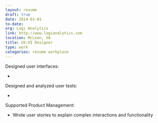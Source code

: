 ```yaml
---
layout: resume
draft: true
date: 2014-01-01
to-date:
org: Logi Analytics
link: http://www.logianalytics.com
location: McLean, VA
title: UX-UI Designer
type: work
categories: resume workplace
---
```


Designed user interfaces:

- <span class="skill"></span>

Designed and analyzed user tests:

- <span class="skill"></span>

Supported Product Management:

- Wrote <span class="skill">user stories</span> to explain complex interactions and functionality
